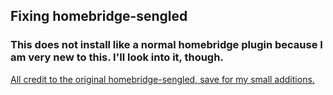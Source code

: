 ## Fixing homebridge-sengled

### This does not install like a normal homebridge plugin because I am very new to this. I'll look into it, though.

[All credit to the original homebridge-sengled, save for my small additions.](https://github.com/j796160836/homebridge-sengled)
